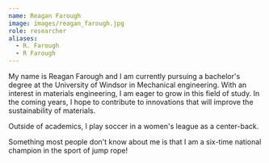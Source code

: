 ```yaml
---
name: Reagan Farough
image: images/reagan_farough.jpg
role: researcher
aliases:
  - R. Farough
  - R Farough
---
```


My name is Reagan Farough and I am currently pursuing a bachelor's degree at the University of Windsor in Mechanical engineering. With an interest in materials engineering, I am eager to grow in this field of study. In the coming years, I hope to contribute to innovations that will improve the sustainability of materials. 

Outside of academics, I play soccer in a women's league as a center-back. 

Something most people don't know about me is that I am a six-time national champion in the sport of jump rope! 
